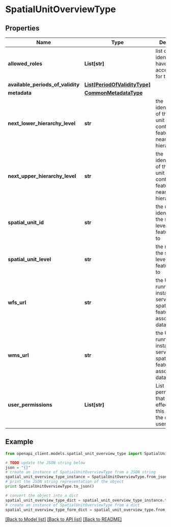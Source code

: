 # SpatialUnitOverviewType


## Properties
Name | Type | Description | Notes
------------ | ------------- | ------------- | -------------
**allowed_roles** | **List[str]** | list of role identifiers that have read access rights for this dataset | 
**available_periods_of_validity** | [**List[PeriodOfValidityType]**](PeriodOfValidityType.md) |  | [optional] 
**metadata** | [**CommonMetadataType**](CommonMetadataType.md) |  | 
**next_lower_hierarchy_level** | **str** | the identifier/name of the spatial unit level that contains the features of the nearest lower hierarchy level | 
**next_upper_hierarchy_level** | **str** | the identifier/name of the spatial unit level that contains the features of the nearest upper hierarchy level | 
**spatial_unit_id** | **str** | the unique identifier of the spatial unit level the features apply to | 
**spatial_unit_level** | **str** | the name of the spatial unit level the features apply to | 
**wfs_url** | **str** | the URL of a running WFS instance serving the spatial features of the associated dataset | 
**wms_url** | **str** | the URL of a running WMS instance serving the spatial features of the associated dataset | 
**user_permissions** | **List[str]** | List of permissions that are effective on this dataset for the current user | [optional] 

## Example

```python
from openapi_client.models.spatial_unit_overview_type import SpatialUnitOverviewType

# TODO update the JSON string below
json = "{}"
# create an instance of SpatialUnitOverviewType from a JSON string
spatial_unit_overview_type_instance = SpatialUnitOverviewType.from_json(json)
# print the JSON string representation of the object
print SpatialUnitOverviewType.to_json()

# convert the object into a dict
spatial_unit_overview_type_dict = spatial_unit_overview_type_instance.to_dict()
# create an instance of SpatialUnitOverviewType from a dict
spatial_unit_overview_type_form_dict = spatial_unit_overview_type.from_dict(spatial_unit_overview_type_dict)
```
[[Back to Model list]](../README.md#documentation-for-models) [[Back to API list]](../README.md#documentation-for-api-endpoints) [[Back to README]](../README.md)


